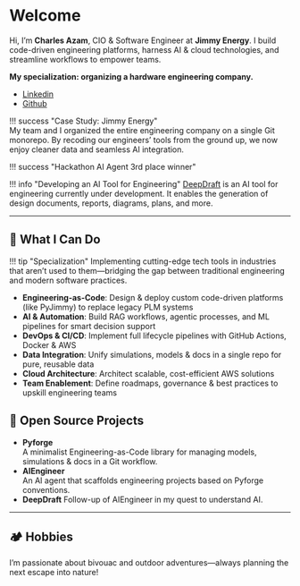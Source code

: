 # Welcome

Hi, I’m **Charles Azam**, CIO & Software Engineer at **Jimmy Energy**. I build code-driven engineering platforms, harness AI & cloud technologies, and streamline workflows to empower teams. 


**My specialization: organizing a hardware engineering company.**

- [Linkedin](https://www.linkedin.com/in/charles-azam-a4223b135/)
- [Github](https://github.com/charles-azam)


!!! success "Case Study: Jimmy Energy"  
    My team and I organized the entire engineering company on a single Git monorepo. By recoding our engineers’ tools from the ground up, we now enjoy cleaner data and seamless AI integration.

!!! success "Hackathon AI Agent 3rd place winner"

!!! info "Developing an AI Tool for Engineering"
    [DeepDraft](https://deepdraft.dev) is an AI tool for engineering currently under development. It enables the generation of design documents, reports, diagrams, plans, and more.



---


## 💼 What I Can Do

!!! tip "Specialization"
    Implementing cutting-edge tech tools in industries that aren’t used to them—bridging the gap between traditional engineering and modern software practices.

- **Engineering-as-Code**: Design & deploy custom code-driven platforms (like PyJimmy) to replace legacy PLM systems  
- **AI & Automation**: Build RAG workflows, agentic processes, and ML pipelines for smart decision support  
- **DevOps & CI/CD**: Implement full lifecycle pipelines with GitHub Actions, Docker & AWS  
- **Data Integration**: Unify simulations, models & docs in a single repo for pure, reusable data  
- **Cloud Architecture**: Architect scalable, cost-efficient AWS solutions  
- **Team Enablement**: Define roadmaps, governance & best practices to upskill engineering teams  


## 🔧 Open Source Projects

- **Pyforge**  
  A minimalist Engineering-as-Code library for managing models, simulations & docs in a Git workflow.
- **AIEngineer**  
  An AI agent that scaffolds engineering projects based on Pyforge conventions.
- **DeepDraft**
  Follow-up of AIEngineer in my quest to understand AI.
---

## 🏕️ Hobbies

I’m passionate about bivouac and outdoor adventures—always planning the next escape into nature!
